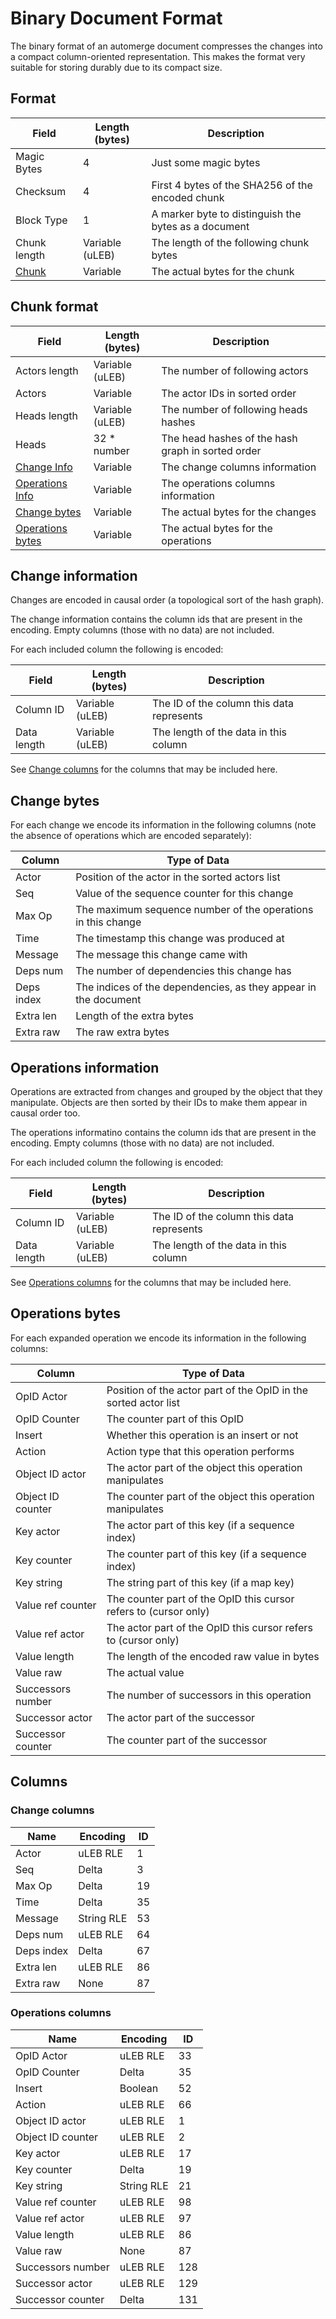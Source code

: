 # Binary Document Format

The binary format of an automerge document compresses the changes into a compact column-oriented representation.
This makes the format very suitable for storing durably due to its compact size.

## Format

| Field                   | Length (bytes)  | Description                                          |
| ----------------------- | --------------- | ---------------------------------------------------- |
| Magic Bytes             | 4               | Just some magic bytes                                |
| Checksum                | 4               | First 4 bytes of the SHA256 of the encoded chunk     |
| Block Type              | 1               | A marker byte to distinguish the bytes as a document |
| Chunk length            | Variable (uLEB) | The length of the following chunk bytes              |
| [Chunk](.#chunk-format) | Variable        | The actual bytes for the chunk                       |

## Chunk format

| Field                                       | Length (bytes)  | Description                                       |
| ------------------------------------------- | --------------- | ------------------------------------------------- |
| Actors length                               | Variable (uLEB) | The number of following actors                    |
| Actors                                      | Variable        | The actor IDs in sorted order                     |
| Heads length                                | Variable (uLEB) | The number of following heads hashes              |
| Heads                                       | 32 \* number    | The head hashes of the hash graph in sorted order |
| [Change Info](.#change-information)         | Variable        | The change columns information                    |
| [Operations Info](.#operations-information) | Variable        | The operations columns information                |
| [Change bytes](.#change-bytes)              | Variable        | The actual bytes for the changes                  |
| [Operations bytes](.#operations-bytes)      | Variable        | The actual bytes for the operations               |

## Change information

Changes are encoded in causal order (a topological sort of the hash graph).

The change information contains the column ids that are present in the encoding.
Empty columns (those with no data) are not included.

For each included column the following is encoded:

| Field       | Length (bytes)  | Description                               |
| ----------- | --------------- | ----------------------------------------- |
| Column ID   | Variable (uLEB) | The ID of the column this data represents |
| Data length | Variable (uLEB) | The length of the data in this column     |

See [Change columns](.#change-columns) for the columns that may be included here.

## Change bytes

For each change we encode its information in the following columns (note the absence of operations which are encoded separately):

| Column     | Type of Data                                                    |
| ---------- | --------------------------------------------------------------- |
| Actor      | Position of the actor in the sorted actors list                 |
| Seq        | Value of the sequence counter for this change                   |
| Max Op     | The maximum sequence number of the operations in this change    |
| Time       | The timestamp this change was produced at                       |
| Message    | The message this change came with                               |
| Deps num   | The number of dependencies this change has                      |
| Deps index | The indices of the dependencies, as they appear in the document |
| Extra len  | Length of the extra bytes                                       |
| Extra raw  | The raw extra bytes                                             |

## Operations information

Operations are extracted from changes and grouped by the object that they manipulate.
Objects are then sorted by their IDs to make them appear in causal order too.

The operations informatino contains the column ids that are present in the encoding.
Empty columns (those with no data) are not included.

For each included column the following is encoded:

| Field       | Length (bytes)  | Description                               |
| ----------- | --------------- | ----------------------------------------- |
| Column ID   | Variable (uLEB) | The ID of the column this data represents |
| Data length | Variable (uLEB) | The length of the data in this column     |

See [Operations columns](.#operations-columns) for the columns that may be included here.

## Operations bytes

For each expanded operation we encode its information in the following columns:

| Column            | Type of Data                                                     |
| ----------------- | ---------------------------------------------------------------- |
| OpID Actor        | Position of the actor part of the OpID in the sorted actor list  |
| OpID Counter      | The counter part of this OpID                                    |
| Insert            | Whether this operation is an insert or not                       |
| Action            | Action type that this operation performs                         |
| Object ID actor   | The actor part of the object this operation manipulates          |
| Object ID counter | The counter part of the object this operation manipulates        |
| Key actor         | The actor part of this key (if a sequence index)                 |
| Key counter       | The counter part of this key (if a sequence index)               |
| Key string        | The string part of this key (if a map key)                       |
| Value ref counter | The counter part of the OpID this cursor refers to (cursor only) |
| Value ref actor   | The actor part of the OpID this cursor refers to (cursor only)   |
| Value length      | The length of the encoded raw value in bytes                     |
| Value raw         | The actual value                                                 |
| Successors number | The number of successors in this operation                       |
| Successor actor   | The actor part of the successor                                  |
| Successor counter | The counter part of the successor                                |

## Columns

### Change columns

| Name       | Encoding   | ID  |
| ---------- | ---------- | --- |
| Actor      | uLEB RLE   | 1   |
| Seq        | Delta      | 3   |
| Max Op     | Delta      | 19  |
| Time       | Delta      | 35  |
| Message    | String RLE | 53  |
| Deps num   | uLEB RLE   | 64  |
| Deps index | Delta      | 67  |
| Extra len  | uLEB RLE   | 86  |
| Extra raw  | None       | 87  |

### Operations columns

| Name              | Encoding   | ID  |
| ----------------- | ---------- | --- |
| OpID Actor        | uLEB RLE   | 33  |
| OpID Counter      | Delta      | 35  |
| Insert            | Boolean    | 52  |
| Action            | uLEB RLE   | 66  |
| Object ID actor   | uLEB RLE   | 1   |
| Object ID counter | uLEB RLE   | 2   |
| Key actor         | uLEB RLE   | 17  |
| Key counter       | Delta      | 19  |
| Key string        | String RLE | 21  |
| Value ref counter | uLEB RLE   | 98  |
| Value ref actor   | uLEB RLE   | 97  |
| Value length      | uLEB RLE   | 86  |
| Value raw         | None       | 87  |
| Successors number | uLEB RLE   | 128 |
| Successor actor   | uLEB RLE   | 129 |
| Successor counter | Delta      | 131 |
